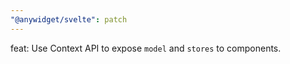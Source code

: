 ```yaml
---
"@anywidget/svelte": patch
---
```


feat: Use Context API to expose `model` and `stores` to components.
